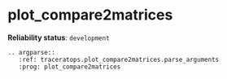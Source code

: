 # plot_compare2matrices

**Reliability status**: `development`

```{eval-rst}
.. argparse::
   :ref: traceratops.plot_compare2matrices.parse_arguments
   :prog: plot_compare2matrices
```
